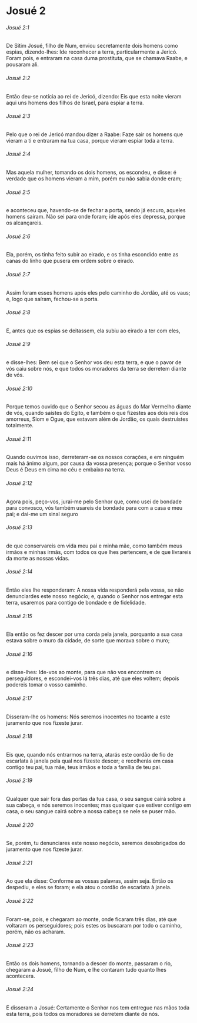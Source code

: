 # Josué 2

###### Josué 2:1

De Sitim Josué, filho de Num, enviou secretamente dois homens como espias, dizendo-lhes: Ide reconhecer a terra, particularmente a Jericó. Foram pois, e entraram na casa duma prostituta, que se chamava Raabe, e pousaram ali.

###### Josué 2:2

Então deu-se notícia ao rei de Jericó, dizendo: Eis que esta noite vieram aqui uns homens dos filhos de Israel, para espiar a terra.

###### Josué 2:3

Pelo que o rei de Jericó mandou dizer a Raabe: Faze sair os homens que vieram a ti e entraram na tua casa, porque vieram espiar toda a terra.

###### Josué 2:4

Mas aquela mulher, tomando os dois homens, os escondeu, e disse: é verdade que os homens vieram a mim, porém eu não sabia donde eram;

###### Josué 2:5

e aconteceu que, havendo-se de fechar a porta, sendo já escuro, aqueles homens saíram. Não sei para onde foram; ide após eles depressa, porque os alcançareis.

###### Josué 2:6

Ela, porém, os tinha feito subir ao eirado, e os tinha escondido entre as canas do linho que pusera em ordem sobre o eirado.

###### Josué 2:7

Assim foram esses homens após eles pelo caminho do Jordão, até os vaus; e, logo que saíram, fechou-se a porta.

###### Josué 2:8

E, antes que os espias se deitassem, ela subiu ao eirado a ter com eles,

###### Josué 2:9

e disse-lhes: Bem sei que o Senhor vos deu esta terra, e que o pavor de vós caiu sobre nós, e que todos os moradores da terra se derretem diante de vós.

###### Josué 2:10

Porque temos ouvido que o Senhor secou as águas do Mar Vermelho diante de vós, quando saístes do Egito, e também o que fizestes aos dois reis dos amorreus, Siom e Ogue, que estavam além de Jordão, os quais destruístes totalmente.

###### Josué 2:11

Quando ouvimos isso, derreteram-se os nossos corações, e em ninguém mais há ânimo algum, por causa da vossa presença; porque o Senhor vosso Deus é Deus em cima no céu e embaixo na terra.

###### Josué 2:12

Agora pois, peço-vos, jurai-me pelo Senhor que, como usei de bondade para convosco, vós também usareis de bondade para com a casa e meu pai; e dai-me um sinal seguro

###### Josué 2:13

de que conservareis em vida meu pai e minha mãe, como também meus irmãos e minhas irmãs, com todos os que lhes pertencem, e de que livrareis da morte as nossas vidas.

###### Josué 2:14

Então eles lhe responderam: A nossa vida responderá pela vossa, se não denunciardes este nosso negócio; e, quando o Senhor nos entregar esta terra, usaremos para contigo de bondade e de fidelidade.

###### Josué 2:15

Ela então os fez descer por uma corda pela janela, porquanto a sua casa estava sobre o muro da cidade, de sorte que morava sobre o muro;

###### Josué 2:16

e disse-lhes: Ide-vos ao monte, para que não vos encontrem os perseguidores, e escondei-vos lá três dias, até que eles voltem; depois podereis tomar o vosso caminho.

###### Josué 2:17

Disseram-lhe os homens: Nós seremos inocentes no tocante a este juramento que nos fizeste jurar.

###### Josué 2:18

Eis que, quando nós entrarmos na terra, atarás este cordão de fio de escarlata à janela pela qual nos fizeste descer; e recolherás em casa contigo teu pai, tua mãe, teus irmãos e toda a família de teu pai.

###### Josué 2:19

Qualquer que sair fora das portas da tua casa, o seu sangue cairá sobre a sua cabeça, e nós seremos inocentes; mas qualquer que estiver contigo em casa, o seu sangue cairá sobre a nossa cabeça se nele se puser mão.

###### Josué 2:20

Se, porém, tu denunciares este nosso negócio, seremos desobrigados do juramento que nos fizeste jurar.

###### Josué 2:21

Ao que ela disse: Conforme as vossas palavras, assim seja. Então os despediu, e eles se foram; e ela atou o cordão de escarlata à janela.

###### Josué 2:22

Foram-se, pois, e chegaram ao monte, onde ficaram três dias, até que voltaram os perseguidores; pois estes os buscaram por todo o caminho, porém, não os acharam.

###### Josué 2:23

Então os dois homens, tornando a descer do monte, passaram o rio, chegaram a Josué, filho de Num, e lhe contaram tudo quanto lhes acontecera.

###### Josué 2:24

E disseram a Josué: Certamente o Senhor nos tem entregue nas mãos toda esta terra, pois todos os moradores se derretem diante de nós.

